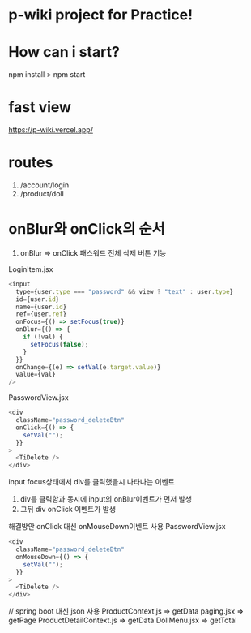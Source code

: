
# p-wiki project for Practice!

# How can i start?
npm install > npm start

# fast view
https://p-wiki.vercel.app/

# routes

1. /account/login
2. /product/doll

# onBlur와 onClick의 순서

1. onBlur => onClick
   패스워드 전체 삭제 버튼 기능

LoginItem.jsx

```js
<input
  type={user.type === "password" && view ? "text" : user.type}
  id={user.id}
  name={user.id}
  ref={user.ref}
  onFocus={() => setFocus(true)}
  onBlur={() => {
    if (!val) {
      setFocus(false);
    }
  }}
  onChange={(e) => setVal(e.target.value)}
  value={val}
/>
```

PasswordView.jsx

```js
<div
  className="password_deleteBtn"
  onClick={() => {
    setVal("");
  }}
>
  <TiDelete />
</div>
```

input focus상태에서 div를 클릭했을시 나타나는 이벤트

1. div를 클릭함과 동시에 input의 onBlur이벤트가 먼저 발생
2. 그뒤 div onClick 이벤트가 발생

해결방안 onClick 대신 onMouseDown이벤트 사용
PasswordView.jsx

```js
<div
  className="password_deleteBtn"
  onMouseDown={() => {
    setVal("");
  }}
>
  <TiDelete />
</div>
```

// spring boot 대신 json 사용
ProductContext.js => getData
paging.jsx => getPage
ProductDetailContext.js => getData
DollMenu.jsx => getTotal
